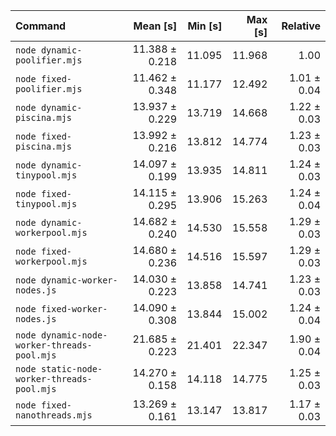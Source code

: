 | Command | Mean [s] | Min [s] | Max [s] | Relative |
|:---|---:|---:|---:|---:|
| `node dynamic-poolifier.mjs` | 11.388 ± 0.218 | 11.095 | 11.968 | 1.00 |
| `node fixed-poolifier.mjs` | 11.462 ± 0.348 | 11.177 | 12.492 | 1.01 ± 0.04 |
| `node dynamic-piscina.mjs` | 13.937 ± 0.229 | 13.719 | 14.668 | 1.22 ± 0.03 |
| `node fixed-piscina.mjs` | 13.992 ± 0.216 | 13.812 | 14.774 | 1.23 ± 0.03 |
| `node dynamic-tinypool.mjs` | 14.097 ± 0.199 | 13.935 | 14.811 | 1.24 ± 0.03 |
| `node fixed-tinypool.mjs` | 14.115 ± 0.295 | 13.906 | 15.263 | 1.24 ± 0.04 |
| `node dynamic-workerpool.mjs` | 14.682 ± 0.240 | 14.530 | 15.558 | 1.29 ± 0.03 |
| `node fixed-workerpool.mjs` | 14.680 ± 0.236 | 14.516 | 15.597 | 1.29 ± 0.03 |
| `node dynamic-worker-nodes.js` | 14.030 ± 0.223 | 13.858 | 14.741 | 1.23 ± 0.03 |
| `node fixed-worker-nodes.js` | 14.090 ± 0.308 | 13.844 | 15.002 | 1.24 ± 0.04 |
| `node dynamic-node-worker-threads-pool.mjs` | 21.685 ± 0.223 | 21.401 | 22.347 | 1.90 ± 0.04 |
| `node static-node-worker-threads-pool.mjs` | 14.270 ± 0.158 | 14.118 | 14.775 | 1.25 ± 0.03 |
| `node fixed-nanothreads.mjs` | 13.269 ± 0.161 | 13.147 | 13.817 | 1.17 ± 0.03 |
